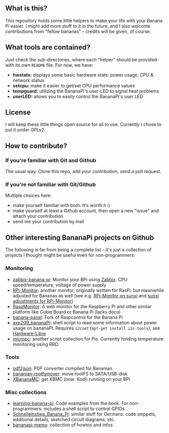 ## What is this?
This repository holds some little helpers to make your life with your Banana Pi
easier. I might add more stuff to it in the future, and I also welcome
contributions from "fellow bananas" – credits will be given, of course.


## What tools are contained?
Just check the sub-directories, where each "helper" should be provided with its
own `README` file. For now, we have:

* **hwstats:** displays some basic hardware stats: power usage, CPU & network status
* **setcpu:** make it easier to get/set CPU performance values
* **tempguard:** utilizing the BananaPi's user-LED to signal heat problems
* **userLED:** allows you to easily control the BananaPi's user LED


## License
I will keep these little things open source for all to use. Currently I chose
to put it under GPLv2.


## How to contribute?
### If you're familiar with Git and Github
The usual way: Clone this repo, add your contribution, send a pull request.

### If you're not familiar with Git/Github
Multiple choices here:

* make yourself familiar with both. It's worth it :)
* make yourself at least a Github account, then open a new "issue" and attach your contribution
* send me your contribution by mail


## Other interesting BananaPi projects on Github
The following is far from being a complete list – it's just a collection of projects
I thought might be useful even for non-programmers:

### Monitoring
* [zabbix-banana-pi](https://github.com/harryklein/zabbix-banana-pi): Monitor your BPi using
  [Zabbix](http://www.zabbix.com/): CPU speed/temperature, voltage of power supply
* [RPi-Monitor](https://github.com/XavierBerger/RPi-Monitor): another monitor,
  originally written for RasPi, but meanwhile adjusted for Bananas as well (see e.g.
  [RPi-Monitor on sunxi](http://www.lemaker.org/forum.php?mod=redirect&goto=findpost&ptid=8137&pid=83467)
  and [sunxi adjustments for RPi-Monitor](http://forum.armbian.com/index.php/topic/155-testers-wanted-sunxi-adjustments-for-rpi-monitor/))
* [RaspMonitor](https://github.com/DreamedAtlas/RaspMonitor): A web monitor for
  the Raspberry Pi and other similar platform like Cubie Board or Banana Pi (lacks docu)
* [banana-panel](https://github.com/harmon25/banana-panel): Fork of Raspcontrol for the Banana Pi
* [axp209_bananaPI](https://github.com/zoon81/axp209_bananaPI): shell script to
  read some information about power usage on bananaPI. Requires `i2cset` (`apt-get install i2c-tools`),
  see [Hardware-Libre](http://hardware-libre.fr/2014/11/banana-pi-axp209-battery-power-monitoring/)
* [micropc](https://github.com/marines/micropc): another script collection for Pis.
  Currently holding temperature monitoring using RRD.

### Tools
* [pdf2json](https://github.com/tomasgal/pdf2json): PDF converter compiled for Bananian
* [bananian-rootfsmover](https://github.com/hirnwunde/bananian-rootfsmover): move rootFS to SATA/USB-disk
* [XBananaMC](https://github.com/XBananaMC/XBananaMC): get XBMC (now: Kodi) running on your BPi

### Misc collections
* [learning-banana-pi](https://github.com/CMDann/learning-banana-pi): Code
  examples from the book. For non-programmers: includes a shell script to control GPIOs
* [Schnelleinstieg_Banana_Pi](https://github.com/mschlenker/Schnelleinstieg_Banana_Pi): similar
  stuff for Germans: code snippets, additional details, sketched circuit diagrams, etc.
* [bananapi-memo](https://github.com/annbigbig/bananapi-memo): collection of howtos and infos
